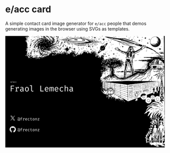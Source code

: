 # e/acc card

A simple contact card image generator for `e/acc` people that demos generating images in the browser using SVGs as templates.

![sample](./public/sample.png)

